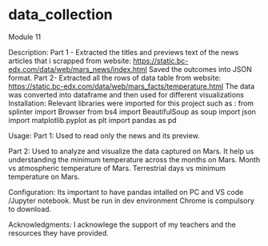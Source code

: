 # data_collection
Module 11

Description:
Part 1 - Extracted the titles and previews text of the news articles that i scrapped from website: https://static.bc-edx.com/data/web/mars_news/index.html
    Saved the outcomes into JSON format.
Part 2- Extracted all the rows of data table from website: https://static.bc-edx.com/data/web/mars_facts/temperature.html
    The data was converted into dataframe and then used for different visualizations
Installation:
Relevant libraries were imported for this project such as :
    from splinter import Browser
    from bs4 import BeautifulSoup as soup
    import json
    import matplotlib.pyplot as plt
    import pandas as pd


Usage:
Part 1: Used to read only the news and its preview.

Part 2: Used to analyze and visualize the data captured on Mars.
        It help us understanding the minimum temperature across the months on Mars.
        Month vs atmospheric temperature of Mars.
        Terrestrial days vs minimum temperature on Mars.


Configuration:
Its important to have pandas intalled on PC and VS code /Jupyter notebook. 
Must be run in dev environment
Chrome is compulsory to download.


Acknowledgments:
I acknowlege the support of my teachers and the resources they have provided. 


